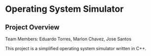 # Operating System Simulator

## Project Overview

Team Members: 
Eduardo Torres,
Marlon Chavez,
Jose Santos

This project is a simplified operating system simulator written in C++.
